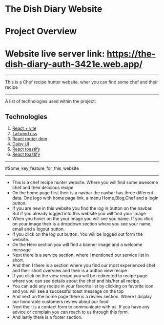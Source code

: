 # The Dish Diary Website

# Project Overview

# Website live server link: https://the-dish-diary-auth-3421e.web.app/

---

This is a Chef recipe hunter website. wher you can find some chef and their recipe

---

A list of technologies used within the project:

## Technologies

1. [React + vite](#react_vite)
2. [Tailwind css](#tailwind)
3. [React router dom](#react_router)
4. [Daisy UI](#Daisy_UI)
5. [React toastify](#react_loading_spinner)
6. [React toastify](#react_toastify)

---

#Some_key_feature_for_this_website

---

* This is a chef recipe hunter website. Where you will find some awesome chef and their delicious recipe
* On the home page first their is a navbar the navbar has three different data. One logo with home page link, a menu Home,Blog,Chef and a login button.
* If you are new in this website you find the log in button on the navbar. But if you already logged into this website you will find your image
* When you hover on the your image you will see you name. If you click on your image their is a dropdown section where you see your name, email and a logout button.
* If you click on the log out button. You will be logged out form the website.
* On the Hero section you will find a banner image and a welcome message
* Next there is a service section, where I mentioned our service list in short. 
* And then I there is a section where you find our most experienced chef and their short overview and their is a button view recipe
* If you click on the view recipe you will be redirected to recipe page where you can see details about the chef and his/her all recipe. 
* You can add any recipe in your favorite list by clicking on favorite icon and you will see a successful toast message on the top
* And next on the home page there is a review section. Where I display our honorable customers review about our food
* Next their is a contact form to communicate with us. If you have any advice or complain you can reach to us through this form.
* And lastly there is a footer section. 